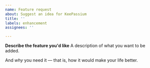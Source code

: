 ```yaml
---
name: Feature request
about: Suggest an idea for KeePassium
title: ''
labels: enhancement
assignees: ''

---
```


**Describe the feature you'd like**
A description of what you want to be added.

And *why* you need it — that is, how it would make your life better.